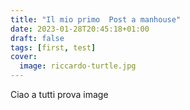 ```yaml
---
title: "Il mio primo  Post a manhouse"
date: 2023-01-28T20:45:18+01:00
draft: false
tags: [first, test]
cover:
  image: riccardo-turtle.jpg
---
```

Ciao a tutti
prova image

